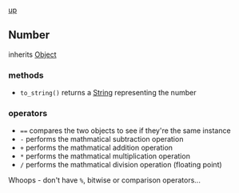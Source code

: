 [up](index.md)

## Number
inherits [Object](object.md)

### methods
- `to_string()` returns a [String](string.md) representing the number

### operators
- `==` compares the two objects to see if they're the same instance
- `-` performs the mathmatical subtraction operation
- `+` performs the mathmatical addition operation
- `*` performs the mathmatical multiplication operation
- `/` performs the mathmatical division operation (floating point)

Whoops - don't have `%`, bitwise or comparison operators...